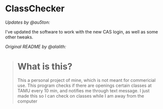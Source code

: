 # ClassChecker

_Updates by @au5ton:_

I've updated the software to work with the new CAS login, as well as some other tweaks.

_Original README by @alalith:_
> # What is this?
> This a personal project of mine, which is not meant for commericial use. This program checks if there are openings certain classes at TAMU every 10 min, and notifies me through text message. I just made this so I can check on classes while I am away from the computer
